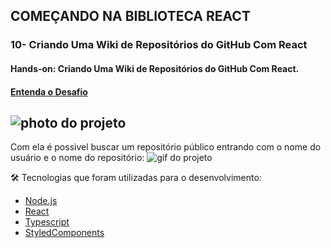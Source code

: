  ## COMEÇANDO NA BIBLIOTECA REACT

### 10- Criando Uma Wiki de Repositórios do GitHub Com React
#### Hands-on: Criando Uma Wiki de Repositórios do GitHub Com React.
#### [Entenda o Desafio](https://github.com/digitalinnovationone/trilha-react-desafio-2)

![photo do projeto](https://github.com/HugoAPortela/criando-wiki-com-react/blob/main/wiki/src/assets/print.gif)
---
Com ela é possivel buscar um repositório público entrando com o nome do usuário e o nome do repositório:
![gif do projeto](https://github.com/Amanda-ribeiiro/criando-wiki-com-react/blob/main/wiki/src/assets/video.gif)



🛠 Tecnologias que foram utilizadas para o desenvolvimento:

- [Node.js](https://nodejs.org/en/)
- [React](https://pt-br.reactjs.org/)
- [Typescript](https://www.typescriptlang.org/)
- [StyledComponents](https://styled-components.com/)



